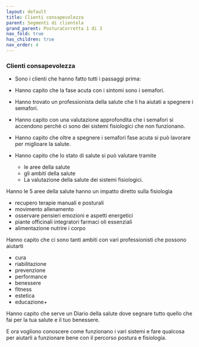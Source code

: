```yaml
---
layout: default
title: Clienti consapevolezza
parent: Segmenti di clientela
grand_parent: PosturaCorretta 1 di 3
nav_fold: true
has_children: true
nav_order: 4
---
```



### Clienti consapevolezza 

- Sono i clienti che hanno fatto tutti i passaggi prima:
- Hanno capito che la fase acuta con i sintomi sono i semafori.
- Hanno trovato un professionista della salute che li ha aiutati a spegnere i semafori.
- Hanno capito con una valutazione approfondita che i semafori si accendono perchè ci sono dei sistemi fisiologici che non funzionano.

- Hanno capito che oltre a spegnere i semafori fase acuta si può lavorare per miglioare la salute.

- Hanno capito che lo stato di salute si può valutare tramite 
  - le aree della salute 
  - gli ambiti della salute
  - La valutazione della salute dei sistemi fisiologici.

Hanno le 5 aree della salute hanno un impatto diretto sulla fisiologia 
- recupero terapie manuali e posturali
- movimento allenamento 
- osservare  pensieri emozioni e aspetti energetici
- piante officinali integratori farmaci oli essenziali  
- alimentazione nutrire i corpo

Hanno capito che ci sono tanti ambiti con vari professionisti che possono aiutarti
- cura
- riabilitazione
- prevenzione
- performance
- benessere
- fitness
- estetica
- educazione+

Hanno capito che serve un Diario della salute dove segnare tutto quello che fai per la tua salute e il tuo benessere.

E ora vogliono conoscere come funzionano i vari sistemi e fare qualcosa per aiutarli a funzionare bene con il percorso postura e fisiologia. 






